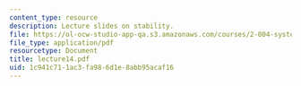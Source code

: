 ```yaml
---
content_type: resource
description: Lecture slides on stability.
file: https://ol-ocw-studio-app-qa.s3.amazonaws.com/courses/2-004-systems-modeling-and-control-ii-fall-2007/1c941c711ac3fa986d1e8abb95acaf16_lecture14.pdf
file_type: application/pdf
resourcetype: Document
title: lecture14.pdf
uid: 1c941c71-1ac3-fa98-6d1e-8abb95acaf16
---
```

